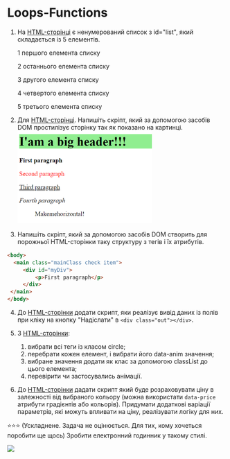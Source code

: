 # Loops-Functions

1. На [HTML-сторінці](task1.html) є ненумерований список з id="list", який складається із 5 елементів.  

   1 першого елемента списку

   2 останнього елемента списку

   3 другого елемента списку

   4 четвертого елемента списку

   5 третього елемента списку

2. Для [HTML-сторінці](task2.html). Напишіть скріпт, який за допомогою засобів DOM простилізує сторінку так як показано на картинці.
   ![](task2.png)

3. Напишіть скріпт, який за допомогою засобів DOM створить для порожньої HTML-сторінки таку структуру з тегів і їх атрибутів.

```html
<body>
  <main class="mainClass check item">
     <div id="myDiv">
         <p>First paragraph</p>
     </div>
 </main>
</body>
```

4. До [HTML-сторінки](task4.html) додати скрипт, яки реалізує вивід даних із полів при кліку на кнопку "Надіслати" в `<div class="out"></div>`.

5. З [HTML-сторінки](task5.html):

   1. вибрати всі теги із класом circle;
   2. перебрати кожен елемент, і вибрати його data-anim значення;
   3. вибране значення додати як клас за допомогою classList до цього елемента;
   4. перевірити чи застосувались анімації.

6. До [HTML-сторінки](task6.html) дадати скрипт який буде розраховувати ціну в залежності від вибраного кольору (можна використати `data-price` атрибути градієнтів або кольорів). Придумати додаткові варіації параметрів, які можуть впливати на ціну, реалізувати логіку для них.

⭐⭐⭐
(Ускладнене. Задача не оцінюється. Для тих, кому хочеться поробити ще щось)
Зробити електронний годинник у такому стилі.

![](https://user-images.githubusercontent.com/9075641/182206079-7c4aa5f0-50d9-4808-bec7-6d3af7bdada9.gif)
